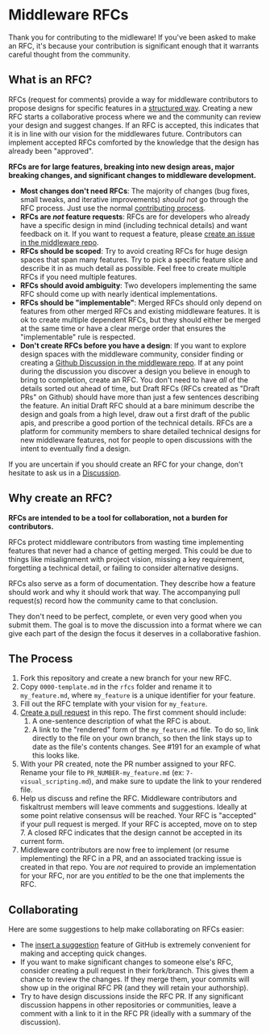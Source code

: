 # Middleware RFCs

Thank you for contributing to the midleware! If you've been asked to make an RFC, it's because your contribution is significant enough that it warrants careful thought from the community.

## What is an RFC?

RFCs (request for comments) provide a way for middleware contributors to propose designs for specific features in a [structured way](0000-template.md).
Creating a new RFC starts a collaborative process where we and the community can review your design and suggest changes.
If an RFC is accepted, this indicates that it is in line with our vision for the middlewares future.
Contributors can implement accepted RFCs comforted by the knowledge that the design has already been "approved".

**RFCs are for large features, breaking into new design areas, major breaking changes, and significant changes to middleware development.**

* **Most changes don't need RFCs**: The majority of changes (bug fixes, small tweaks, and iterative improvements) _should not_ go through the RFC process.
  Just use the normal [contributing process](../CONTRIBUTING.md).
* **RFCs are _not_ feature requests**: RFCs are for developers who already have a specific design in mind (including technical details) and want feedback on it.
  If you want to request a feature, please [create an issue in the middleware repo](https://github.com/fiskaltrust/middleware/issues/new?assignees=&labels=feature-request&projects=&template=20_feature_request.md).
* **RFCs should be scoped**: Try to avoid creating RFCs for huge design spaces that span many features.
  Try to pick a specific feature slice and describe it in as much detail as possible.
  Feel free to create multiple RFCs if you need multiple features.
* **RFCs should avoid ambiguity**: Two developers implementing the same RFC should come up with nearly identical implementations.
* **RFCs should be "implementable"**: Merged RFCs should only depend on features from other merged RFCs and existing middleware features.
  It is ok to create multiple dependent RFCs, but they should either be merged at the same time or have a clear merge order that ensures the "implementable" rule is respected.
* **Don't create RFCs before you have a design**: If you want to explore design spaces with the middleware community, consider finding or creating a [Github Discussion in the middleware repo](https://github.com/fiskaltrust/middleware/discussions).
  If at any point during the discussion you discover a design you believe in enough to bring to completion, create an RFC.
  You don't need to have _all_ of the details sorted out ahead of time, but Draft RFCs (RFCs created as "Draft PRs" on Github) should have more than just a few sentences describing the feature.
  An initial Draft RFC should at a bare minimum describe the design and goals from a high level, draw out a first draft of the public apis, and prescribe a good portion of the technical details.
  RFCs are a platform for community members to share detailed technical designs for new middleware features, not for people to open discussions with the intent to eventually find a design.

If you are uncertain if you should create an RFC for your change, don't hesitate to ask us in a [Discussion](https://github.com/fiskaltrust/middleware/discussions).

## Why create an RFC?

**RFCs are intended to be a tool for collaboration, not a burden for contributors.**

RFCs protect middleware contributors from wasting time implementing features that never had a chance of getting merged.
This could be due to things like misalignment with project vision, missing a key requirement, forgetting a technical detail, or failing to consider alternative designs.

RFCs also serve as a form of documentation.
They describe how a feature should work and why it should work that way.
The accompanying pull request(s) record how the community came to that conclusion.

They don't need to be perfect, complete, or even very good when you submit them.
The goal is to move the discussion into a format where we can give each part of the design the focus it deserves in a collaborative fashion.

## The Process

1. Fork this repository and create a new branch for your new RFC.
2. Copy `0000-template.md` in the `rfcs` folder and rename it to `my_feature.md`, where `my_feature` is a unique identifier for your feature.
3. Fill out the RFC template with your vision for `my_feature`.
4. [Create a pull request](https://docs.github.com/en/github/collaborating-with-issues-and-pull-requests/creating-a-pull-request) in this repo. The first comment should include:
   1. A one-sentence description of what the RFC is about.
   2. A link to the "rendered" form of the `my_feature.md` file. To do so, link directly to the file on your own branch, so then the link stays up to date as the file's contents changes.
      See #191 for an example of what this looks like.
5. With your PR created, note the PR number assigned to your RFC. Rename your file to `PR_NUMBER-my_feature.md` (ex: `7-visual_scripting.md`), and make sure to update the link to your rendered file.
6. Help us discuss and refine the RFC. Middleware contributors and fiskaltrust members will leave comments and suggestions.
   Ideally at some point relative consensus will be reached.
   Your RFC is "accepted" if your pull request is merged.
   If your RFC is accepted, move on to step 7.
   A closed RFC indicates that the design cannot be accepted in its current form.
7. Middleware contributors are now free to implement (or resume implementing) the RFC in a PR, and an associated tracking issue is created in that repo.
   You are _not_ required to provide an implementation for your RFC, nor are you _entitled_ to be the one that implements the RFC.

## Collaborating

Here are some suggestions to help make collaborating on RFCs easier:

* The [insert a suggestion](https://docs.github.com/en/github/collaborating-with-issues-and-pull-requests/commenting-on-a-pull-request#adding-line-comments-to-a-pull-request) feature of GitHub is extremely convenient for making and accepting quick changes.
* If you want to make significant changes to someone else's RFC, consider creating a pull request in their fork/branch.
  This gives them a chance to review the changes.
  If they merge them, your commits will show up in the original RFC PR (and they will retain your authorship).
* Try to have design discussions inside the RFC PR.
  If any significant discussion happens in other repositories or communities, leave a comment with a link to it in the RFC PR (ideally with a summary of the discussion).